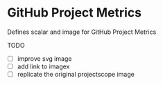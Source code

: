 GitHub Project Metrics
============================

Defines scalar and image for GitHub Project Metrics

TODO

* [ ] improve svg image
* [ ] add link to imagex
* [ ] replicate the original projectscope image